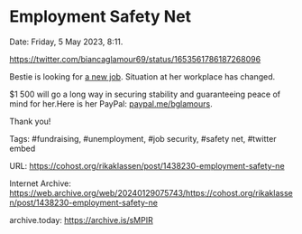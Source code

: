 # Employment Safety Net

Date: Friday, 5 May 2023, 8:11.

https://twitter.com/biancaglamour69/status/1653561786187268096

Bestie is looking for [a new job](https://twitter.com/biancaglamour69/status/1650288565874573313). Situation at her workplace has changed.

$1 500 will go a long way in securing stability and guaranteeing peace of mind for her.Here is her PayPal: [paypal.me/bglamours](https://paypal.me/bglamours).

Thank you!

Tags: #fundraising, #unemployment, #job security, #safety net, #twitter embed

URL: https://cohost.org/rikaklassen/post/1438230-employment-safety-ne

Internet Archive: https://web.archive.org/web/20240129075743/https://cohost.org/rikaklassen/post/1438230-employment-safety-ne

archive.today: https://archive.is/sMPIR

<!--
If you apperciate the blog post, please consider contributing to the puppy fund: https://www.paypal.me/bglamours.
-->
